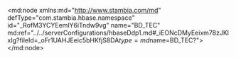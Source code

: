 <?xml version="1.0" encoding="UTF-8"?>
<md:node xmlns:md="http://www.stambia.com/md" defType="com.stambia.hbase.namespace" id="_RofM3YCYEemlY6iTndw9vg" name="BD_TEC" md:ref="../../serverConfigurations/hbaseDdp1.md#_iEONcDMyEeixm78zJKlxIg?fileId=_oFr1UAHJEeic5bHKfjS8DA$type=md$name=BD_TEC?">
  <attribute defType="com.stambia.hbase.namespace.reverseTableFilter" id="_Rofz0ICYEemlY6iTndw9vg" value="TFGEN_TEC_LINEAGE%"/>
  <node defType="com.stambia.hbase.datastore" id="_Rofz0YCYEemlY6iTndw9vg" name="TFGEN_TEC_LINEAGE">
    <attribute defType="com.stambia.hbase.datastore.physicalName" id="_Rofz0oCYEemlY6iTndw9vg" value="TFGEN_TEC_LINEAGE"/>
    <node defType="com.stambia.hbase.column" id="_Rofz04CYEemlY6iTndw9vg" name="row_key" position="1">
      <attribute defType="com.stambia.hbase.column.isRowKey" id="_Rofz1ICYEemlY6iTndw9vg" value="true"/>
      <attribute defType="com.stambia.hbase.column.physicalName" id="_Rofz1YCYEemlY6iTndw9vg" value="row_key"/>
    </node>
    <node defType="com.stambia.hbase.family" id="_Rofz1oCYEemlY6iTndw9vg" name="f1" position="1">
      <attribute defType="com.stambia.hbase.family.physicalName" id="_Rofz14CYEemlY6iTndw9vg" value="f1"/>
      <node defType="com.stambia.hbase.column" id="_Rofz2ICYEemlY6iTndw9vg" name="ENV" position="1">
        <attribute defType="com.stambia.hbase.column.physicalName" id="_Rofz2YCYEemlY6iTndw9vg" value="ENV"/>
      </node>
      <node defType="com.stambia.hbase.column" id="_Rofz2oCYEemlY6iTndw9vg" name="buNumber" position="2">
        <attribute defType="com.stambia.hbase.column.physicalName" id="_Rofz24CYEemlY6iTndw9vg" value="buNumber"/>
      </node>
      <node defType="com.stambia.hbase.column" id="_Rofz3ICYEemlY6iTndw9vg" name="dataFormat" position="3">
        <attribute defType="com.stambia.hbase.column.physicalName" id="_Rofz3YCYEemlY6iTndw9vg" value="dataFormat"/>
      </node>
      <node defType="com.stambia.hbase.column" id="_Rofz3oCYEemlY6iTndw9vg" name="entryDate" position="4">
        <attribute defType="com.stambia.hbase.column.physicalName" id="_Rofz34CYEemlY6iTndw9vg" value="entryDate"/>
      </node>
      <node defType="com.stambia.hbase.column" id="_Rofz4ICYEemlY6iTndw9vg" name="fileSize" position="5">
        <attribute defType="com.stambia.hbase.column.physicalName" id="_Rofz4YCYEemlY6iTndw9vg" value="fileSize"/>
      </node>
      <node defType="com.stambia.hbase.column" id="_Rofz4oCYEemlY6iTndw9vg" name="lineageStartDate" position="6">
        <attribute defType="com.stambia.hbase.column.physicalName" id="_Rofz44CYEemlY6iTndw9vg" value="lineageStartDate"/>
      </node>
      <node defType="com.stambia.hbase.column" id="_Rofz5ICYEemlY6iTndw9vg" name="timeLog" position="7">
        <attribute defType="com.stambia.hbase.column.physicalName" id="_Rofz5YCYEemlY6iTndw9vg" value="timeLog"/>
      </node>
      <node defType="com.stambia.hbase.column" id="_Rofz5oCYEemlY6iTndw9vg" name="entity" position="8">
        <attribute defType="com.stambia.hbase.column.physicalName" id="_Rofz54CYEemlY6iTndw9vg" value="entity"/>
      </node>
      <node defType="com.stambia.hbase.column" id="_Rofz6ICYEemlY6iTndw9vg" name="extractionDate" position="9">
        <attribute defType="com.stambia.hbase.column.physicalName" id="_Rofz6YCYEemlY6iTndw9vg" value="extractionDate"/>
      </node>
      <node defType="com.stambia.hbase.column" id="_Rofz6oCYEemlY6iTndw9vg" name="filename" position="10">
        <attribute defType="com.stambia.hbase.column.physicalName" id="_Rofz64CYEemlY6iTndw9vg" value="filename"/>
      </node>
      <node defType="com.stambia.hbase.column" id="_Rofz7ICYEemlY6iTndw9vg" name="flowStartTS" position="11">
        <attribute defType="com.stambia.hbase.column.physicalName" id="_Rofz7YCYEemlY6iTndw9vg" value="flowStartTS"/>
      </node>
      <node defType="com.stambia.hbase.column" id="_Rofz7oCYEemlY6iTndw9vg" name="globalEntity" position="12">
        <attribute defType="com.stambia.hbase.column.physicalName" id="_Rofz74CYEemlY6iTndw9vg" value="globalEntity"/>
      </node>
      <node defType="com.stambia.hbase.column" id="_Rofz8ICYEemlY6iTndw9vg" name="initialFilename" position="13">
        <attribute defType="com.stambia.hbase.column.physicalName" id="_Rofz8YCYEemlY6iTndw9vg" value="initialFilename"/>
      </node>
      <node defType="com.stambia.hbase.column" id="_Rofz8oCYEemlY6iTndw9vg" name="lineageKey" position="14">
        <attribute defType="com.stambia.hbase.column.physicalName" id="_Rofz84CYEemlY6iTndw9vg" value="lineageKey"/>
      </node>
      <node defType="com.stambia.hbase.column" id="_Rofz9ICYEemlY6iTndw9vg" name="pillar" position="15">
        <attribute defType="com.stambia.hbase.column.physicalName" id="_Rofz9YCYEemlY6iTndw9vg" value="pillar"/>
      </node>
      <node defType="com.stambia.hbase.column" id="_Rofz9oCYEemlY6iTndw9vg" name="prm" position="16">
        <attribute defType="com.stambia.hbase.column.physicalName" id="_Rofz94CYEemlY6iTndw9vg" value="prm"/>
      </node>
      <node defType="com.stambia.hbase.column" id="_Rofz-ICYEemlY6iTndw9vg" name="sequenceNumber" position="17">
        <attribute defType="com.stambia.hbase.column.physicalName" id="_Rofz-YCYEemlY6iTndw9vg" value="sequenceNumber"/>
      </node>
      <node defType="com.stambia.hbase.column" id="_Rofz-oCYEemlY6iTndw9vg" name="step" position="18">
        <attribute defType="com.stambia.hbase.column.physicalName" id="_Rofz-4CYEemlY6iTndw9vg" value="step"/>
      </node>
      <node defType="com.stambia.hbase.column" id="_Rofz_ICYEemlY6iTndw9vg" name="stepEndTS" position="19">
        <attribute defType="com.stambia.hbase.column.physicalName" id="_Rofz_YCYEemlY6iTndw9vg" value="stepEndTS"/>
      </node>
      <node defType="com.stambia.hbase.column" id="_Roga4ICYEemlY6iTndw9vg" name="stepStartTS" position="20">
        <attribute defType="com.stambia.hbase.column.physicalName" id="_Roga4YCYEemlY6iTndw9vg" value="stepStartTS"/>
      </node>
      <node defType="com.stambia.hbase.column" id="_Roga4oCYEemlY6iTndw9vg" name="stepStatus" position="21">
        <attribute defType="com.stambia.hbase.column.physicalName" id="_Roga44CYEemlY6iTndw9vg" value="stepStatus"/>
      </node>
      <node defType="com.stambia.hbase.column" id="_Roga5ICYEemlY6iTndw9vg" name="uuid" position="22">
        <attribute defType="com.stambia.hbase.column.physicalName" id="_Roga5YCYEemlY6iTndw9vg" value="uuid"/>
      </node>
      <node defType="com.stambia.hbase.column" id="_Roga5oCYEemlY6iTndw9vg" name="prmBu" position="23">
        <attribute defType="com.stambia.hbase.column.physicalName" id="_Roga54CYEemlY6iTndw9vg" value="prmBu"/>
      </node>
      <node defType="com.stambia.hbase.column" id="_Roga6ICYEemlY6iTndw9vg" name="stepMessage" position="24">
        <attribute defType="com.stambia.hbase.column.physicalName" id="_Roga6YCYEemlY6iTndw9vg" value="stepMessage"/>
      </node>
      <node defType="com.stambia.hbase.column" id="_Roga6oCYEemlY6iTndw9vg" name="record_count" position="25">
        <attribute defType="com.stambia.hbase.column.physicalName" id="_Roga64CYEemlY6iTndw9vg" value="record_count"/>
      </node>
      <node defType="com.stambia.hbase.column" id="_Roga7ICYEemlY6iTndw9vg" name="_0" position="26">
        <attribute defType="com.stambia.hbase.column.physicalName" id="_Roga7YCYEemlY6iTndw9vg" value="_0"/>
      </node>
    </node>
  </node>
</md:node>